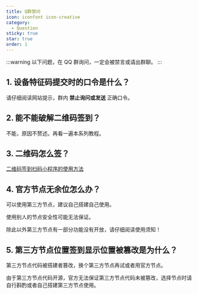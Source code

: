 ```yaml
---
title: Q群禁问
icon: iconfont icon-creative
category:
  - Question
sticky: true
star: true
order: 1
---
```


:::warning
以下问题，在 QQ 群询问，一定会被禁言或请出群聊。
:::

## 1. 设备特征码提交时的口令是什么？

请仔细阅读网站提示，群内 **禁止询问或发送** 正确口令。

## 2. 能不能破解二维码签到？

不能，原因不赘述。再看一遍本系列教程。

## 3. 二维码怎么签？

[二维码签到扫码小程序的使用方法](../guide/qr-sign.md)

## 4. 官方节点无余位怎么办？

可以使用第三方节点，建议自己搭建自己使用。

使用别人的节点安全性可能无法保证。

除此以外第三方节点有一部分功能没有开放，请仔细阅读使用须知！

## 5. 第三方节点位置签到显示位置被篡改是为什么？

第三方节点代码被搭建者篡改，换个第三方节点再试或者用官方节点。

由于第三方节点代码开源，官方无法保证第三方节点代码未被篡改，选择节点时请自行斟酌或者自己搭建第三方节点使用。
